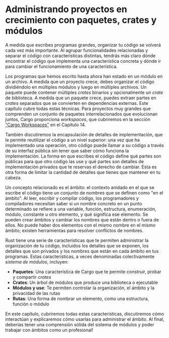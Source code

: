 # Administrando proyectos en crecimiento con paquetes, crates y módulos

A medida que escribes programas grandes, organizar tu código se volverá cada vez más
importante. Al agrupar funcionalidades relacionadas y separar el código con
características distintas, tendrás más claro dónde encontrar el código que implementa
una característica concreta y dónde ir para cambiar el funcionamiento de una
característica.

Los programas que hemos escrito hasta ahora han estado en un módulo en un
archivo. A medida que un proyecto crece, debes organizar el código dividiéndolo
en múltiples módulos y luego en múltiples archivos. Un paquete puede contener
múltiples _crates_ binarios y opcionalmente un _crate_ de biblioteca. A medida
que un paquete crece, puedes extraer partes en _crates_ separados que se
convierten en dependencias externas. Este capítulo cubre todas estas
técnicas. Para proyectos muy grandes que comprenden un conjunto de paquetes
interrelacionados que evolucionan juntos, Cargo proporciona _workspaces_, que
cubriremos en la sección [“Cargo Workspaces”][workspaces]<!-- ignore --> en el
Capítulo 14.

También discutiremos la encapsulación de detalles de implementación, que le
permite reutilizar el código a un nivel superior: una vez que ha implementado
una operación, otro código puede llamar a su código a través de su interfaz
pública sin tener que saber cómo funciona la implementación. La forma en que
escribes el código define qué partes son públicas para que otro código las use
y qué partes son detalles de implementación privados que te reservas el
derecho de cambiar. Esta es otra forma de limitar la cantidad de detalles que
tienes que mantener en tu cabeza.

Un concepto relacionado es el ámbito: el contexto anidado en el que se
escribe el código tiene un conjunto de nombres que se definen como
"en el ámbito". Al leer, escribir y compilar código, los programadores y
compiladores necesitan saber si un nombre concreto en un punto determinado
se refiere a una variable, función, estructura, enumeración, módulo, constante
u otro elemento, y qué significa ese elemento. Se pueden crear ámbitos y cambiar
los nombres que están dentro o fuera de ellos.
No puede haber dos elementos con el mismo nombre en el mismo ámbito;
existen herramientas para resolver conflictos de nombres.

Rust tiene una serie de características que te permiten administrar la
organización de tu código, incluidos los detalles que se exponen, los detalles
que son privados y los nombres que están en cada ámbito en tus programas. Estas
características, a veces denominadas colectivamente _sistema de módulos_,
incluyen:

- **Paquetes**: Una característica de Cargo que te permite construir, probar y
  compartir _crates_
- **Crates**: Un árbol de módulos que produce una biblioteca o ejecutable
- **Módulos y use**: Te permiten controlar la organización, el ámbito y
  la privacidad de las rutas
- **Rutas**: Una forma de nombrar un elemento, como una estructura, función o
  módulo

En este capítulo, cubriremos todas estas características, discutiremos cómo
interactúan y explicaremos cómo usarlas para administrar el ámbito. Al final,
deberías tener una comprensión sólida del sistema de módulos y poder trabajar
con ámbitos como un profesional!

[workspaces]: ch14-03-cargo-workspaces.html
